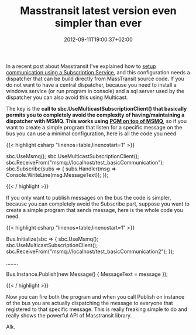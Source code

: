 ﻿---
title: "Masstransit latest version even simpler than ever"
description: ""
date: 2012-09-11T19:00:37+02:00
draft: false
tags: [masstransit]
categories: [Frameworks]
---
In a recent post about Masstransit I’ve explained how to [setup communication using a Subscription Service](http://www.codewrecks.com/blog/index.php/2012/08/03/quick-start-on-mass-transit-and-msmq-on-windows/), and this configuration needs a dispatcher that can be build directly from MassTransit source code. If you do not want to have a central dispatcher, because you need to install a windows service (or run program in console) and a sql server used by the dispatcher you can also avoid this using Multicast.

The key is the  **call to sbc.UseMulticastSubscriptionClient() that basically permits you to completely avoid the complexity of having/maintaining a dispatcher with MSMQ. This works using** [**PGM on top of MSMQ**](http://msdn.microsoft.com/en-us/library/windows/desktop/ms740125%28v=vs.85%29.aspx), so if you want to create a simple program that listen for a specific message on the bus you can use a minimal configuration, here is all the code you need

{{< highlight csharp "linenos=table,linenostart=1" >}}


sbc.UseMsmq();
sbc.UseMulticastSubscriptionClient();
sbc.ReceiveFrom("msmq://localhost/test_basicCommunication");
sbc.Subscribe(subs =>
{
    subs.Handler<Message>(msg => Console.WriteLine(msg.MessageText));
});

{{< / highlight >}}

If you only want to publish messages on the bus the code is simpler, because you can completely avoid the Subscribe part, suppose you want to create a simple program that sends message, here is the whole code you need.

{{< highlight csharp "linenos=table,linenostart=1" >}}


Bus.Initialize(sbc =>
{
    sbc.UseMsmq();
    sbc.UseMulticastSubscriptionClient();
    sbc.ReceiveFrom("msmq://localhost/test_basicCommunication2");
});

........

Bus.Instance.Publish(new Message() { MessageText = message });

{{< / highlight >}}

Now you can fire both the program and when you call Publish on instance of the bus you are actually dispatching the message to everyone that registered to that specific message. This is really freaking simple to do and really shows the powerful API of Masstransit library.

Alk.
